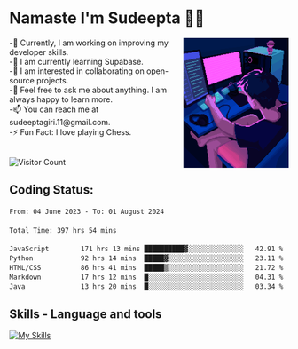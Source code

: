 # Namaste I'm Sudeepta 🙏🏻
<img src="https://raw.githubusercontent.com/SudeeptaGiri/SudeeptaGiri/main/ReadMe.gif" alt="give alternate name if image doesn't load" align="right" width="190">
-🔭 Currently, I am working on improving my developer skills.<br>
-🌱 I am currently learning Supabase.<br>
-👯 I am interested in collaborating on open-source projects.<br>
-💬 Feel free to ask me about anything.  I am always happy to learn more.<br>
-📫 You can reach me at sudeeptagiri.11@gmail.com.<br>
-⚡ Fun Fact: I love playing Chess.<br><br>


![Visitor Count](https://profile-counter.glitch.me/SudeeptaGiri/count.svg)


## Coding Status: 
<!--START_SECTION:waka-->

```txt
From: 04 June 2023 - To: 01 August 2024

Total Time: 397 hrs 54 mins

JavaScript        171 hrs 13 mins ██████████▓░░░░░░░░░░░░░░   42.91 %
Python            92 hrs 14 mins  █████▓░░░░░░░░░░░░░░░░░░░   23.11 %
HTML/CSS          86 hrs 41 mins  █████▒░░░░░░░░░░░░░░░░░░░   21.72 %
Markdown          17 hrs 12 mins  █░░░░░░░░░░░░░░░░░░░░░░░░   04.31 %
Java              13 hrs 20 mins  █░░░░░░░░░░░░░░░░░░░░░░░░   03.34 %
```

<!--END_SECTION:waka-->


## Skills - Language and tools
[![My Skills](https://skillicons.dev/icons?i=java,python,c,html,css,javascript,nodejs,expressjs,mongo,react,tailwind,mysql,git,github,vscode,postman,linux,discord&theme=light)](https://skillicons.dev)
<!--social stats -->


<!-- End of the README files :) --!>
